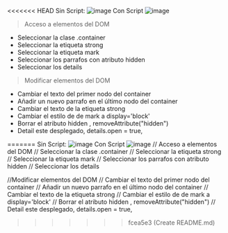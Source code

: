 <<<<<<< HEAD
Sin Script:
![image](https://github.com/user-attachments/assets/5dbe10d5-ff02-40f1-8ea3-5825d90084c5)
Con Script
![image](https://github.com/user-attachments/assets/4db99e35-173b-4946-aa6e-ac5994cf4cd7)
> Acceso a elementos del DOM
-  Seleccionar la clase .container
-  Seleccionar la etiqueta strong
-  Seleccionar la etiqueta mark
-  Seleccionar los parrafos con atributo hidden
-  Seleccionar los details

> Modificar elementos del DOM
-  Cambiar el texto del primer nodo del container
-  Añadir un nuevo parrafo en el último nodo del container
- Cambiar el texto de la etiqueta strong
- Cambiar el estilo de de mark a display='block'
- Borrar el atributo hidden , removeAttribute("hidden")
-  Detail este desplegado, details.open = true,

=======
Sin Script:
![image](https://github.com/user-attachments/assets/5dbe10d5-ff02-40f1-8ea3-5825d90084c5)
Con Script
![image](https://github.com/user-attachments/assets/4db99e35-173b-4946-aa6e-ac5994cf4cd7)
// Acceso a elementos del DOM
// Seleccionar la clase .container
// Seleccionar la etiqueta strong
// Seleccionar la etiqueta mark
// Seleccionar los parrafos con atributo hidden
// Seleccionar los details

//Modificar elementos del DOM
// Cambiar el texto del primer nodo del container
// Añadir un nuevo parrafo en el último nodo del container
// Cambiar el texto de la etiqueta strong
// Cambiar el estilo de de mark a display='block'
// Borrar el atributo hidden , removeAttribute("hidden")
// Detail este desplegado, details.open = true,

>>>>>>> fcea5e3 (Create README.md)
